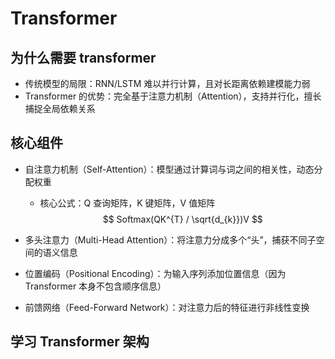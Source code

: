 # Transformer

## 为什么需要 transformer
- 传统模型的局限：RNN/LSTM 难以并行计算，且对长距离依赖建模能力弱
- Transformer 的优势：完全基于注意力机制（Attention），支持并行化，擅长捕捉全局依赖关系

## 核心组件
- 自注意力机制（Self-Attention）：模型通过计算词与词之间的相关性，动态分配权重
  - 核心公式：Q 查询矩阵，K 键矩阵，V 值矩阵
    $$ Softmax(QK^{T} / \sqrt{d_{k}})V $$

- 多头注意力（Multi-Head Attention）：将注意力分成多个“头”，捕获不同子空间的语义信息
- 位置编码（Positional Encoding）：为输入序列添加位置信息（因为 Transformer 本身不包含顺序信息）
- 前馈网络（Feed-Forward Network）：对注意力后的特征进行非线性变换

## 学习 Transformer 架构

